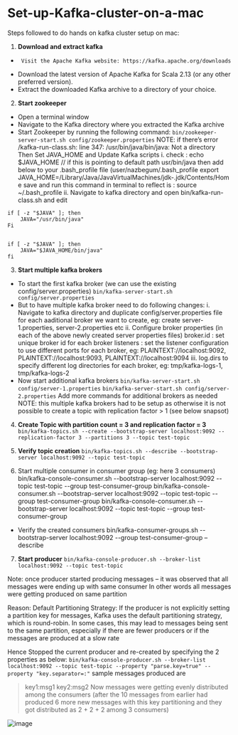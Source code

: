 # Set-up-Kafka-cluster-on-a-mac

Steps followed to do hands on kafka cluster setup on mac:

1.	**Download and extract kafka**
-      Visit the Apache Kafka website: https://kafka.apache.org/downloads
-	Download the latest version of Apache Kafka for Scala 2.13 (or any other preferred version).
-	Extract the downloaded Kafka archive to a directory of your choice.
  
2.	**Start zookeeper**
-	Open a terminal window
-	Navigate to the Kafka directory where you extracted the Kafka archive
-	Start Zookeeper by running the following command:
```bin/zookeeper-server-start.sh config/zookeeper.properties```
NOTE: 
if there’s error /kafka-run-class.sh: line 347: /usr/bin/java/bin/java: Not a directory
Then Set JAVA_HOME and Update Kafka scripts
i. check : echo $JAVA_HOME // if this is pointing to default path usr/bin/java then add below to your .bash_profile file (user/nazbegum/.bash_profile 
export JAVA_HOME=/Library/Java/JavaVirtualMachines/jdk-<version>.jdk/Contents/Home
save and run this command in terminal to reflect is : source ~/.bash_profile
ii. Navigate to kafka directory and open bin/kafka-run-class.sh and edit 
```
if [ -z "$JAVA" ]; then
    JAVA="/usr/bin/java"
Fi


if [ -z "$JAVA" ]; then
    JAVA="$JAVA_HOME/bin/java"
fi
```

3.	**Start multiple kafka brokers**
-	To start the first kafka broker (we can use the existing config/server.properties)
```bin/kafka-server-start.sh config/server.properties```
-	But to have multiple kafka broker need to do following changes:
i.	Navigate to kafka directory and duplicate config/server.properties file for each aaditional broker we want to create, eg: create server-1.properties, server-2.properties etc
ii.	Configure broker properties (in each of the above newly created server properties files)
broker.id : set unique broker id for each broker
listeners : set the listener configuration to use different ports for each broker, eg: PLAINTEXT://localhost:9092, PLAINTEXT://localhost:9093, PLAINTEXT://localhost:9094
iii.	log.dirs to specify different log directories for each broker, eg: tmp/kafka-logs-1, tmp/kafka-logs-2
-	Now start additional kafka brokers
```bin/kafka-server-start.sh config/server-1.properties```
```bin/kafka-server-start.sh config/server-2.properties```
Add more commands for additional brokers as needed
NOTE: this multiple kafka brokers had to be setup as otherwise it is not possible to create a topic with replication factor > 1 (see below snapsot)
 

4.	**Create Topic with partition count = 3 and replication factor = 3**
```bin/kafka-topics.sh --create --bootstrap-server localhost:9092 --replication-factor 3 --partitions 3 --topic test-topic```

5.	**Verify topic creation**
```bin/kafka-topics.sh --describe --bootstrap-server localhost:9092 --topic test-topic```

6.	Start multiple consumer in consumer group (eg: here 3 consumers)
bin/kafka-console-consumer.sh --bootstrap-server localhost:9092 --topic test-topic --group test-consumer-group 
bin/kafka-console-consumer.sh --bootstrap-server localhost:9092 --topic test-topic --group test-consumer-group 
bin/kafka-console-consumer.sh --bootstrap-server localhost:9092 --topic test-topic --group test-consumer-group
-	Verify the created consumers
bin/kafka-consumer-groups.sh --bootstrap-server localhost:9092 --group test-consumer-group –describe


7.	**Start producer**
```bin/kafka-console-producer.sh --broker-list localhost:9092 --topic test-topic```

Note: once producer started producing messages – it was observed that all messages were ending up with same consumer
In other words all messages were getting produced on same partition

Reason: Default Partitioning Strategy: If the producer is not explicitly setting a partition key for messages, Kafka uses the default partitioning strategy, which is round-robin. In some cases, this may lead to messages being sent to the same partition, especially if there are fewer producers or if the messages are produced at a slow rate

Hence Stopped the current producer and re-created by specifying the 2 properties as below:
```bin/kafka-console-producer.sh --broker-list localhost:9092 --topic test-topic --property "parse.key=true" --property "key.separator=:"```
sample messages produced are
>key1:msg1
>key2:msg2
Now messages were getting evenly distributed among the consumers
(after the 10 messages from earlier had produced 6 more new messages with this key partitioning and they got distributed as 2 + 2 + 2 among 3 consumers)
 
![image](https://github.com/Nazima-Begum/Set-up-Kafka-cluster-on-a-mac/assets/61704494/9cf522eb-fa87-4c3a-832d-43ed732ce635)
